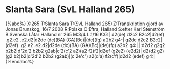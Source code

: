 # Slanta Sara (SvL Halland 265)

{%abc%}
X:265
T:Slanta Sara
T:(SvL Halland 265) 
Z:Transkription gjord av Jonas Brunskog, 16/7 2008
R:Polska
O:Eftra, Halland
S:efter Karl Stenström
B:Svenska Låtar Halland nr 265
M:3/4
L:1/16
K:G
|:d2(de) d2c2 B2c2|d2(ef) .g2.e2 .e2.d2|d2de (dc)(BA) (GA)(Bc)|(de)(fg) a2b2 g4-|
g2de d2c2 B2c2|(d2ef) .g2.e2 .e2.d2|d2de (dc)(BA) (GA)(Bc)|(de)(fg) a2b2 g4:|
|:d2d2 g2g2 b2b2|d'2d'2 b2b2 g2ab|c'2(c'2 a2)(a2 f2)f2|d2ef (g2e2) (e2d2)|
d2(d2 g2)(g2 b2)b2|d'2d'2 b2b2 (g2ab)|(c'2e'c') a2(d'a) f2(c'f)|d2d2 (edef) g4:|
{%endabc%}

